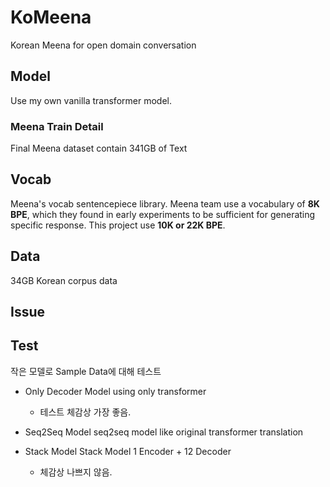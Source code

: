 # KoMeena
Korean Meena for open domain conversation

## Model
Use my own vanilla transformer model.

### Meena Train Detail
Final Meena dataset contain 341GB of Text

## Vocab
Meena's vocab sentencepiece library. Meena team use a vocabulary of **8K BPE**, which they found in early experiments to be sufficient for generating specific response. 
This project use **10K or 22K BPE**. 

## Data
34GB Korean corpus data 

## Issue

## Test
작은 모델로 Sample Data에 대해 테스트

- Only Decoder Model
  using only transformer
  + 테스트 체감상 가장 좋음.
    
- Seq2Seq Model 
  seq2seq model like original transformer translation
  
- Stack Model
  Stack Model 1 Encoder + 12 Decoder 
  + 체감상 나쁘지 않음.